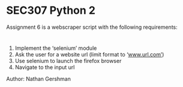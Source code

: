 # SEC307 Python 2
Assignment 6 is a webscraper script with the following requirements:
#
1. Implement the ‘selenium’ module
2. Ask the user for a website url (limit format to ‘www.url.com’)
3. Use selenium to launch the firefox browser
4. Navigate to the input url
  
Author: Nathan Gershman
